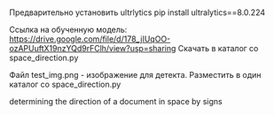 # 
Предварительно установить ultrlytics
pip install ultralytics==8.0.224

Ссылка на обученную модель: https://drive.google.com/file/d/178_jIUqOO-ozAPUuftX19nzYQd9rFClh/view?usp=sharing
Скачать в каталог со space_direction.py

Файл test_img.png - изображение для детекта. Разместить в один каталог со space_direction.py

determining the direction of a document in space by signs
